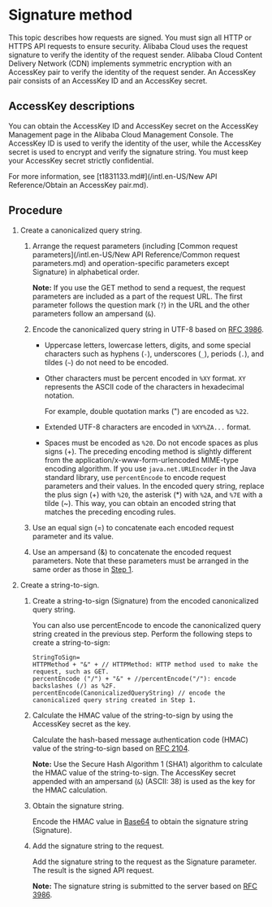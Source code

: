 # Signature method

This topic describes how requests are signed. You must sign all HTTP or HTTPS API requests to ensure security. Alibaba Cloud uses the request signature to verify the identity of the request sender. Alibaba Cloud Content Delivery Network \(CDN\) implements symmetric encryption with an AccessKey pair to verify the identity of the request sender. An AccessKey pair consists of an AccessKey ID and an AccessKey secret.

## AccessKey descriptions

You can obtain the AccessKey ID and AccessKey secret on the AccessKey Management page in the Alibaba Cloud Management Console. The AccessKey ID is used to verify the identity of the user, while the AccessKey secret is used to encrypt and verify the signature string. You must keep your AccessKey secret strictly confidential.

For more information, see [t1831133.md\#](/intl.en-US/New API Reference/Obtain an AccessKey pair.md).

## Procedure

1.  Create a canonicalized query string.

    1.  Arrange the request parameters \(including [Common request parameters](/intl.en-US/New API Reference/Common request parameters.md) and operation-specific parameters except Signature\) in alphabetical order.

        **Note:** If you use the GET method to send a request, the request parameters are included as a part of the request URL. The first parameter follows the question mark \(`?`\) in the URL and the other parameters follow an ampersand \(`&`\).

    2.  Encode the canonicalized query string in UTF-8 based on [RFC 3986](https://tools.ietf.org/html/rfc3986?spm=a2c63.p38356.a3.6.3a162674ma72Hg).
        -   Uppercase letters, lowercase letters, digits, and some special characters such as hyphens \(`-`\), underscores \(`_`\), periods \(`.`\), and tildes \(`~`\) do not need to be encoded.
        -   Other characters must be percent encoded in `%XY` format. `XY` represents the ASCII code of the characters in hexadecimal notation.

            For example, double quotation marks \("\) are encoded as `%22`.

        -   Extended UTF-8 characters are encoded in `%XY%ZA...` format.
        -   Spaces must be encoded as `%20`. Do not encode spaces as plus signs \(+\). The preceding encoding method is slightly different from the application/x-www-form-urlencoded MIME-type encoding algorithm. If you use `java.net.URLEncoder` in the Java standard library, use `percentEncode` to encode request parameters and their values. In the encoded query string, replace the plus sign \(+\) with `%20`, the asterisk \(\*\) with `%2A`, and `%7E` with a tilde \(~\). This way, you can obtain an encoded string that matches the preceding encoding rules.
    3.  Use an equal sign \(=\) to concatenate each encoded request parameter and its value.
    4.  Use an ampersand \(&\) to concatenate the encoded request parameters. Note that these parameters must be arranged in the same order as those in [Step 1](#li_stk_6v7_yry).
2.  Create a string-to-sign.

    1.  Create a string-to-sign \(Signature\) from the encoded canonicalized query string.

        You can also use percentEncode to encode the canonicalized query string created in the previous step. Perform the following steps to create a string-to-sign:

        ```
        StringToSign=
        HTTPMethod + "&" + // HTTPMethod: HTTP method used to make the request, such as GET.
        percentEncode ("/") + "&" + //percentEncode("/"): encode backslashes (/) as %2F.
        percentEncode(CanonicalizedQueryString) // encode the canonicalized query string created in Step 1.
        ```

    2.  Calculate the HMAC value of the string-to-sign by using the AccessKey secret as the key.

        Calculate the hash-based message authentication code \(HMAC\) value of the string-to-sign based on [RFC 2104](https://www.ietf.org/rfc/rfc2104.txt?spm=5176.doc54229.2.7.2jcEcp&file=rfc2104.txt).

        **Note:** Use the Secure Hash Algorithm 1 \(SHA1\) algorithm to calculate the HMAC value of the string-to-sign. The AccessKey secret appended with an ampersand \(`&`\) \(ASCII: 38\) is used as the key for the HMAC calculation.

    3.  Obtain the signature string.

        Encode the HMAC value in [Base64](https://wenku.baidu.com/view/1b9ea72bed630b1c59eeb579.html?spm=5176.doc54229.2.8.2jcEcp) to obtain the signature string \(Signature\).

    4.  Add the signature string to the request.

        Add the signature string to the request as the Signature parameter. The result is the signed API request.

        **Note:** The signature string is submitted to the server based on [RFC 3986](http://tools.ietf.org/html/rfc3986?spm=5176.doc54229.2.9.2jcEcp).


